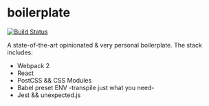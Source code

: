 # boilerplate

[![Build Status](https://travis-ci.org/albertfdp/boilerplate.svg?branch=master)](https://travis-ci.org/albertfdp/boilerplate)

A state-of-the-art opinionated & very personal boilerplate. The stack includes:

* Webpack 2
* React
* PostCSS && CSS Modules
* Babel preset ENV -transpile just what you need-
* Jest && unexpected.js
